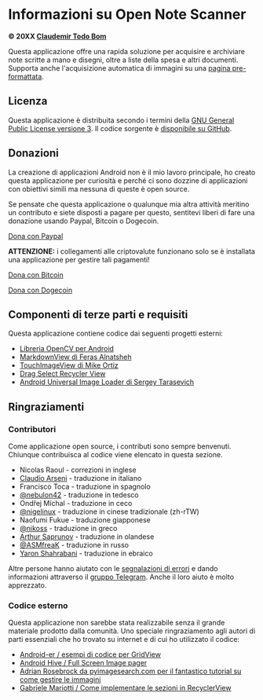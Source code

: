 Informazioni su Open Note Scanner
=================================

**© 20XX [Claudemir Todo Bom](http://todobom.com)**

Questa applicazione offre una rapida soluzione per acquisire e archiviare note scritte a mano e disegni, oltre a liste della spesa e altri documenti. Supporta anche l'acquisizione automatica di immagini su una [pagina pre-formattata](https://github.com/ctodobom/OpenNoteScanner/raw/master/Page%20Templates/A4%20with%202%20pages.pdf).


Licenza
-------

Questa applicazione è distribuita secondo i termini della [GNU General Public License versione 3](http://www.gnu.org/licenses/gpl.txt). Il codice sorgente è [disponibile su GitHub](http://github.com/ctodobom/OpenNoteScanner).

Donazioni
---------

La creazione di applicazioni Android non è il mio lavoro principale, ho creato questa applicazione per curiosità e perché ci sono dozzine di applicazioni con obiettivi simili ma nessuna di queste è open source.

Se pensate che questa applicazione o qualunque mia altra attività meritino un contributo e siete disposti a pagare per questo, sentitevi liberi di fare una donazione usando Paypal, Bitcoin o Dogecoin.

[Dona con Paypal](https://www.paypal.com/cgi-bin/webscr?cmd=_s-xclick&hosted_button_id=X6XHVCPMRQEL4)

**ATTENZIONE:** i collegamenti alle criptovalute funzionano solo se è installata una applicazione per gestire tali pagamenti!

[Dona con Bitcoin](bitcoin:1H5tqKZoWdqkR54PGe9w67EzBnLXHBFmt9)

[Dona con Dogecoin](dogecoin:DFBaP724XR3rfs9wFahBd353yFkgkqatvd)


Componenti di terze parti e requisiti
-------------------------------------

Questa applicazione contiene codice dai seguenti progetti esterni:

* [Libreria OpenCV per Android](http://www.opencv.org)
* [MarkdownView di Feras Alnatsheh](https://github.com/falnatsheh/MarkdownView)
* [TouchImageView di Mike Ortiz](https://github.com/MikeOrtiz/TouchImageView)
* [Drag Select Recycler View](https://github.com/afollestad/drag-select-recyclerview)
* [Android Universal Image Loader di Sergey Tarasevich](https://github.com/nostra13/Android-Universal-Image-Loader)

Ringraziamenti
--------------

### Contributori

Come applicazione open source, i contributi sono sempre benvenuti. Chiunque contribuisca al codice viene elencato in questa sezione.

* Nicolas Raoul - correzioni in inglese
* [Claudio Arseni](https://github.com/Claudinux) - traduzione in italiano
* Francisco Toca - traduzione in spagnolo
* [@nebulon42](https://github.com/nebulon42) - traduzione in tedesco
* Ondřej Míchal - traduzione in ceco
* [@nigelinux](https://github.com/nigelinux) - traduzione in cinese tradizionale (zh-rTW)
* Naofumi Fukue - traduzione giapponese
* [@nikoss](https://github.com/nikoss) - traduzione in greco
* [Arthur Saprunov](https://github.com/Skydragonsz) - traduzione in olandese
* [@ASMfreaK](https://github.com/ASMfreaK) - traduzione in russo
* [Yaron Shahrabani](https://github.com/yarons) - traduzione in ebraico

Altre persone hanno aiutato con le [segnalazioni di errori](https://github.com/ctodobom/OpenNoteScanner/issues) e dando informazioni attraverso il [gruppo Telegram](https://telegram.me/joinchat/CGzsxQgjl8CyAZNrTG0qZg). Anche il loro aiuto è molto apprezzato.

### Codice esterno

Questa applicazione non sarebbe stata realizzabile senza il grande materiale prodotto dalla comunità. Uno speciale ringraziamento agli autori di parti essenziali che ho trovato su internet e di cui ho utilizzato il codice:

* [Android-er / esempi di codice per GridView](http://android-er.blogspot.com.br/2012/07/gridview-loading-photos-from-sd-card.html)
* [Android Hive / Full Screen Image pager](http://www.androidhive.info/2013/09/android-fullscreen-image-slider-with-swipe-and-pinch-zoom-gestures/)
* [Adrian Rosebrock da pyimagesearch.com per il fantastico tutorial su come gestire le immagini](http://www.pyimagesearch.com/2014/09/01/build-kick-ass-mobile-document-scanner-just-5-minutes/)
* [Gabriele Mariotti / Come implementare le sezioni in RecyclerView](https://gist.github.com/gabrielemariotti/e81e126227f8a4bb339c)
